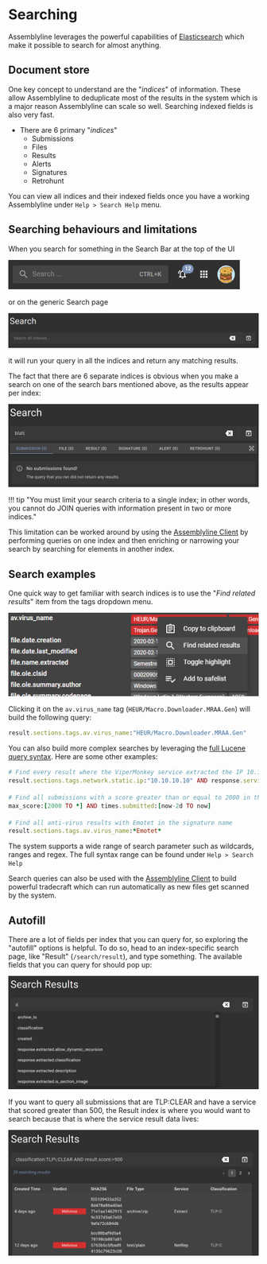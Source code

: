 # Searching

Assemblyline leverages the powerful capabilities of [Elasticsearch](https://www.elastic.co/) which make it possible to
search for almost anything.

## Document store

One key concept to understand are the "*indices*" of information. These allow Assemblyline to deduplicate most of the results
in the system which is a major reason Assemblyline can scale so well. Searching indexed fields is also very fast.

- There are 6 primary "*indices*"
    - Submissions
    - Files
    - Results
    - Alerts
    - Signatures
    - Retrohunt

You can view all indices and their indexed fields once you have a working Assemblyline under `Help > Search Help` menu.

## Searching behaviours and limitations

When you search for something in the Search Bar at the top of the UI

![Search bar atop UI](./images/search_bar.png)

or on the generic Search page

![Generic Search page](./images/search_view.png)

it will run your query in all the indices and return any matching results.

The fact that there are 6 separate indices is obvious when you make a search on one of the search bars mentioned above, as the results appear per index:

![Searching across indices](./images/searching_across_indices.png)


!!! tip "You must limit your search criteria to a single index; in other words, you cannot do JOIN queries with information present in two or more indices."

This limitation can be worked around by using the [Assemblyline Client](../../integration/python/) by performing queries on one index and then enriching or narrowing your search by searching for elements in another index.

## Search examples

One quick way to get familiar with search indices is to use the "*Find related results*" item from the tags dropdown menu.

![Searching](./images/magnifier.png)

Clicking it on the `av.virus_name` tag (`HEUR/Macro.Downloader.MRAA.Gen`) will build the following query:
```ruby
result.sections.tags.av.virus_name:"HEUR/Macro.Downloader.MRAA.Gen"
```

You can also build more complex searches by leveraging the [full Lucene query syntax](https://www.elastic.co/guide/en/kibana/current/lucene-query.html). Here are some other examples:
```ruby
# Find every result where the ViperMonkey service extracted the IP 10.10.10.10
result.sections.tags.network.static.ip:"10.10.10.10" AND response.service_name:ViperMonkey

# Find all submissions with a score greater than or equal to 2000 in the last two days
max_score:[2000 TO *] AND times.submitted:[now-2d TO now]

# Find all anti-virus results with Emotet in the signature name
result.sections.tags.av.virus_name:*Emotet*
```
The system supports a wide range of search parameter such as wildcards, ranges and regex. The full syntax range can be found under ```Help > Search Help```

Search queries can also be used with the [Assemblyline Client](../../integration/python) to build powerful tradecraft which can run automatically as new files get scanned by the system.

## Autofill
There are a lot of fields per index that you can query for, so exploring the "autofill" options is helpful. To do so, head to an index-specific search page, like "Result" (`/search/result`), and type something. The available fields that you can query for should pop up:

![Autofill options on the Result search page](./images/autofill_options.png)

If you want to query all submissions that are TLP:CLEAR and have a service that scored greater than 500, the Result index is where you would want to search because that is where the service result data lives:

![Example query result](./images/example_query_result.png)
